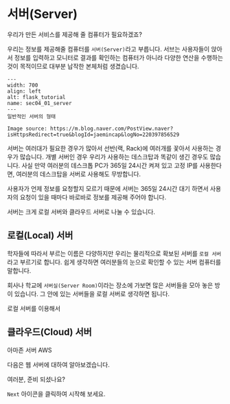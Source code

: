 # 서버(Server)

우리가 만든 서비스를 제공해 줄 컴퓨터가 필요하겠죠?

우리는 정보를 제공해줄 컴퓨터를 `서버(Server)`라고 부릅니다. 서브는 사용자들이 앉아서 정보를 입력하고 모니터로 결과를 확인하는 컴퓨터가 아니라 다양한 연산을 수행하는 것이 목적이므로 대부분 납작한 본체처럼 생겼습니다. 

```{figure} ../../imgs/Section04_system_deploy/sec04_01_server.png
---
width: 700
align: left
alt: flask_tutorial
name: sec04_01_server
---
일반적인 서버의 형태

Image source: https://m.blog.naver.com/PostView.naver?isHttpsRedirect=true&blogId=jaemincap&logNo=220397856529
```

서버는 여러대가 필요한 경우가 많아서 선반(랙, Rack)에 여러개를 꽃아서 사용하는 경우가 많습니다. 개별 서버인 경우 우리가 사용하는 데스크탑과 똑같이 생긴 경우도 많습니다.
사실 만약 여러분의 데스크톱 PC가 365일 24시간 켜져 있고 고정 IP를 사용한다면, 여러분의 데스크탑을 서버로 사용해도 무방합니다.

사용자가 언제 정보를 요청할지 모르기 때문에 서버는 365일 24시간 대기 하면서 사용자의 요청이 있을 때마다 바로바로 정보를 제공해 주어야 합니다.


서버는 크게 로컬 서버와 클라우드 서버로 나눌 수 있습니다.

## 로컬(Local) 서버

학자들에 따라서 부르는 이름은 다양하지만 우리는 물리적으로 확보된 서버를 `로컬 서버`라고 부르기로 합니다.
쉽게 생각하면 여러분들의 눈으로 확인할 수 있는 서버 컴퓨터를 말합니다.

회사나 학교에 `서버실(Server Room)`이라는 장소에 가보면 많은 서버들을 모아 놓은 방이 있습니다. 그 안에 있는 서버들을 로컬 서버로 생각하면 됩니다.

로컬 서버를 이용해서 



## 클라우드(Cloud) 서버

아마존 서버 AWS

다음은 웹 서버에 대하여 알아보겠습니다.

여러분, 준비 되셨나요?

`Next` 아이콘을 클릭하여 시작해 보세요.

